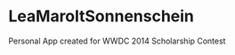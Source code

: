 LeaMaroltSonnenschein
=====================

Personal App created for WWDC 2014 Scholarship Contest
